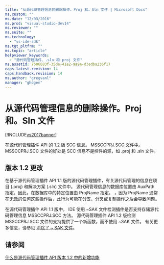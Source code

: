 ```yaml
---
title: "从源代码管理信息的删除操作。Proj 和。Sln 文件 | Microsoft Docs"
ms.custom: ""
ms.date: "12/03/2016"
ms.prod: "visual-studio-dev14"
ms.reviewer: ""
ms.suite: ""
ms.technology: 
  - "vs-ide-sdk"
ms.tgt_pltfrm: ""
ms.topic: "article"
helpviewer_keywords: 
  - "源代码管理插件、.sln 和.proj 文件"
ms.assetid: 7b06883f-35de-41e2-9a9e-d3edba236f17
caps.latest.revision: 14
caps.handback.revision: 14
ms.author: "gregvanl"
manager: "ghogen"
---
```

# 从源代码管理信息的删除操作。Proj 和。Sln 文件
[!INCLUDE[vs2017banner](../../code-quality/includes/vs2017banner.md)]

在源代码管理插件 API 的 1.2 版 SCC 信息。 MSSCCPRJ.SCC 文件中。  MSSCCPRJ.SCC 文件的好处是 SCC 信息不是控件的源，如 .proj 和 .sln 文件。  
  
## 版本 1.2 更改  
 在基于源代码管理插件 API 1.1 版的源代码管理插件，有关源代码管理的信息在项目 \(.proj\) 和解决方案 \(.sln\) 文件中。  源代码管理信息的数据库位置由 AuxPath 指定，因此，在数据库中的特定位置由 ProjName 指定。  ，因为 ProjName 通常在无效的任何这些操作后，此行为可能在分支、分叉或复制操作之后会导致问题。  
  
 在源代码管理插件 API 1.1 版中， IDE 使用 ~SAK 文件检测插件是否支持存储源代码管理信息 MSSCCPRJ.SCC 方法。  源代码管理插件 API 1.2 版检测 MSSCCPRJ.SCC 文件的支持提供了一个新函数，而不使用 ~SAK 文件。  有关更多信息，请参见 [消除了 ~ SAK 文件](../../extensibility/internals/elimination-of-tilde-sak-files.md)。  
  
## 请参阅  
 [什么是源代码管理插件 API 版本 1.2 中的新增功能](../../extensibility/internals/what-s-new-in-the-source-control-plug-in-api-version-1-2.md)
